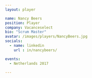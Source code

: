 ```yaml
---
layout: player

name: Nancy Beers
position: Player
company: Vacanceselect
bio: "Scrum Master"
avatar: /images/players/NancyBeers.jpg
socials:
  - name: linkedin
    url : in/nancybeers/

events:
  - Netherlands 2017

---
```

